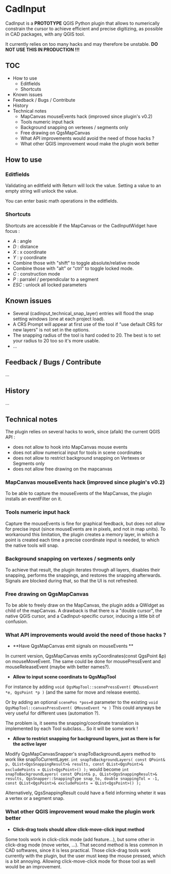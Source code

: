 # CadInput


CadInput is a __PROTOTYPE__ QGIS Python plugin that allows to numerically constrain the cursor to achieve efficient and precise digitizing, as possible in CAD packages, with any QGIS tool.

It currently relies on too many hacks and may therefore be unstable. **DO NOT USE THIS IN PRODUCTION !!!**

## TOC
<!-- MarkdownTOC -->
- How to use
    - Editfields
    - Shortcuts
- Known issues
- Feedback / Bugs / Contribute
- History
- Technical notes
    - MapCanvas mouseEvents hack (improved since plugin's v0.2)
    - Tools numeric input hack
    - Background snapping on vertexes / segments only
    - Free drawing on QgsMapCanvas
    - What API improvements would avoid the need of those hacks ?
    - What other QGIS improvement woud make the plugin work better
<!-- /MarkdownTOC -->


## How to use

### Editfields

Validating an editfield with Return will lock the value.
Setting a value to an empty string will unlock the value.

You can enter basic math operations in the editfields.


### Shortcuts

Shortcuts are accessible if the MapCanvas or the CadInputWidget have focus :

- *A* : angle
- *D* : distance
- *X* : x coordinate
- *Y* : y coordinate
- Combine those with "shift" to toggle absolute/relative mode
- Combine those with "alt" or "ctrl" to toggle locked mode.
- *C* : construction mode
- *P* : parralel / perpendicular to a segment
- *ESC* : unlock all locked parameters

## Known issues

- Several (cadinput_technical_snap_layer) entries will flood the snap setting windows (one at each project load).
- A CRS Prompt will appear at first use of the tool if "use default CRS for new layers" is not set in the options.
- The snapping radius of the tool is hard coded to 20. The best is to set your radius to 20 too so it's more usable. 
- ...

## Feedback / Bugs / Contribute

...

## History

...

## Technical notes

The plugin relies on several hacks to work, since (afaik) the current QGIS API :
- does not allow to hook into MapCanvas mouse events
- does not allow numerical input for tools in scene coordinates
- does not allow to restrict background snapping on Vertexes or Segments only
- does not allow free drawing on the mapcanvas

### MapCanvas mouseEvents hack (improved since plugin's v0.2)

To be able to capture the mouseEvents of the MapCanvas, the plugin installs an eventFilter on it.

### Tools numeric input hack

Capture the mouseEvents is fine for graphical feedback, but does not allow for precise input (since mouseEvents are in pixels, and not in map units).
To workaround this limitation, the plugin creates a memory layer, in which a point is created each time a precise coordinate input is needed, to which the native tools will snap.

### Background snapping on vertexes / segments only

To achieve that result, the plugin iterates through all layers, disables their snapping, performs the snappings, and restores the snapping afterwards.
Signals are blocked during that, so that the UI is not refreshed.

### Free drawing on QgsMapCanvas
To be able to freely draw on the MapCanvas, the plugin adds a QWidget as child of the mapCanvas.
A drawback is that there is a "double cursor", the native QGIS cursor, and a CadInput-specific cursor, inducing a little bit of confusion.


### What API improvements would avoid the need of those hacks ? 

- **Have QgsMapCanvas emit signals on mouseEvents **

In current version, QgsMapCanvas emits xyCoordinates(const QgsPoint &p) on mouseMoveEvent. The same could be done for mousePressEvent and mouseReleaseEvent (maybe with better names?).

- **Allow to input scene coordinats to QgsMapTool**

For instance by adding `void QgsMapTool::scenePressEvent( QMouseEvent *e, QgsPoint *p )` (and the same for move and release events).

Or by adding an optional `scenePos *pos=0` parameter to the existing `void QgsMapTool::canvasPressEvent( QMouseEvent *e )`
This could anyways be very useful for different uses (automation ?).

The problem is, it seems the snapping/coordinate translation is implemented by each Tool subclass... So it will be some work !

- **Allow to restrict snapping for background layers, just as there is for the active layer**

Modify QgsMapCanvasSnapper's snapToBackgroundLayers method to work like snapToCurrentLayer.
`int snapToBackgroundLayers( const QPoint& p, QList<QgsSnappingResult>& results, const QList<QgsPoint>& excludePoints = QList<QgsPoint>() );` would become 
`int snapToBackgroundLayers( const QPoint& p, QList<QgsSnappingResult>& results, QgsSnapper::SnappingType snap_to, double snappingTol = -1, const QList<QgsPoint>& excludePoints = QList<QgsPoint>() );`

Alternatively, QgsSnappingResult could have a field informing wheter it was a vertex or a segment snap.

### What other QGIS improvement woud make the plugin work better

- **Click-drag tools should allow click-move-click input method**

Some tools work in click-click mode (add feature...), but some other in click-drag mode (move vertex, ...). That second method is less common in CAD softwares, since it is less practical. Those click-drag tools work currently with the plugin, but the user must keep the mouse pressed, which is a bit annoying. Allowing click-move-click mode for those tool as well would be an improvement.
    

